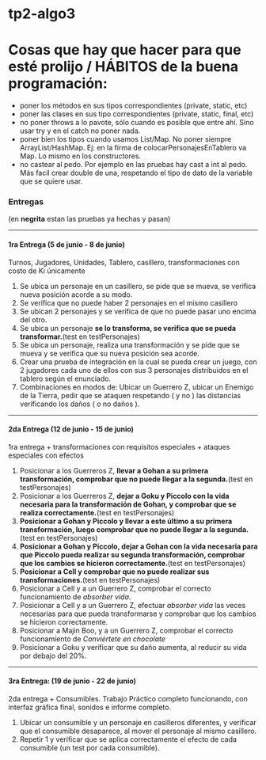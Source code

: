 # tp2-algo3

# Cosas que hay que hacer para que esté prolijo / HÁBITOS de la buena programación:

- poner los métodos en sus tipos correspondientes (private, static, etc)
- poner las clases en sus tipo correspondientes (private, static, final, etc)
- no poner throws a lo pavote, sólo cuando es posible que entre ahí. Sino usar try y en el catch no poner nada.
- poner bien los tipos cuando usamos List/Map. No poner siempre ArrayList/HashMap. Ej: en la firma de colocarPersonajesEnTablero va Map. Lo mismo en los constructores.
- no castear al pedo. Por ejemplo en las pruebas hay cast a int al pedo. Más facil crear double de una, respetando el tipo de dato de la variable que se quiere usar.


### Entregas

(en __negrita__ estan las pruebas ya hechas y pasan)

---
#### 1ra Entrega (5 de junio - 8 de junio)

Turnos, Jugadores, Unidades, Tablero, casillero, transformaciones con costo de Ki únicamente

1. Se ubica un personaje en un casillero, se pide que se mueva, se verifica nueva posición acorde a su modo.
2. Se verifica que no puede haber 2 personajes en el mismo casillero
3. Se ubican 2 personajes y se verifica de que no puede pasar uno encima del otro.
4. Se ubica un personaje __se lo transforma, se verifica que se pueda transformar.__(test en testPersonajes)
5. Se ubica un personaje, realiza una transformación y se pide que se mueva y se verifica que su nueva posición sea acorde.
6. Crear una prueba de integración en la cual se pueda crear un juego, con 2 jugadores cada uno de ellos con sus 3 personajes distribuidos en el tablero según el enunciado.
7. Combinaciones en modos de: Ubicar un Guerrero Z, ubicar un Enemigo de la Tierra, pedir que se ataquen respetando ( y no ) las distancias verificando los daños ( o no daños ).

---
#### 2da Entrega (12 de junio - 15 de junio)

1ra entrega + transformaciones con requisitos especiales + ataques especiales con efectos

1. Posicionar a los Guerreros Z, __llevar a Gohan a su primera transformación, comprobar que no puede llegar a la segunda.__(test en testPersonajes)
2. Posicionar a los Guerreros Z, __dejar a Goku y Piccolo con la vida necesaria para la transformación de Gohan, y comprobar que se realiza correctamente.__(test en testPersonajes)
3. __Posicionar a Gohan y Piccolo y llevar a este último a su primera transformación, luego comprobar que no puede llegar a la segunda.__(test en testPersonajes)
4. __Posicionar a Gohan y Piccolo, dejar a Gohan con la vida necesaria para que Piccolo pueda realizar su segunda transformación, comprobar que los cambios se hicieron correctamente.__(test en testPersonajes)
5. __Posicionar a Cell y comprobar que no puede realizar sus transformaciones.__(test en testPersonajes)
6. Posicionar a Cell y a un Guerrero Z, comprobar el correcto funcionamiento de *absorber vida*.
7. Posicionar a Cell y a un Guerrero Z, efectuar *absorber vida* las veces necesarias para que pueda transformarse y comprobar que los cambios se hicieron correctamente.
8. Posicionar a Majin Boo, y a un Guerrero Z, comprobar el correcto funcionamiento de *Conviértete en chocolate*
9. Posicionar a Goku y verificar que su daño aumenta, al reducir su vida por debajo del 20%.

---
#### 3ra Entrega: (19 de junio - 22 de junio)

2da entrega + Consumibles. Trabajo Práctico completo funcionando, con interfaz gráfica final, sonidos e informe completo.

1. Ubicar un consumible y un personaje en casilleros diferentes, y verificar que el consumible desaparece, al mover el personaje al mismo casillero.
2. Repetir 1 y verificar que se aplica correctamente el efecto de cada consumible (un test por cada consumible).
